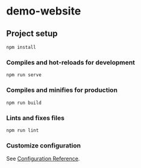 <!--
 * @Author: zd
 * @Date: 2023-03-26 20:58:56
 * @LastEditors: zd
 * @LastEditTime: 2023-03-26 21:02:34
 * @Description: 
-->
# demo-website

## Project setup
```
npm install
```

### Compiles and hot-reloads for development
```
npm run serve
```

### Compiles and minifies for production
```
npm run build
```

### Lints and fixes files
```
npm run lint
```

### Customize configuration
See [Configuration Reference](https://cli.vuejs.org/config/).
